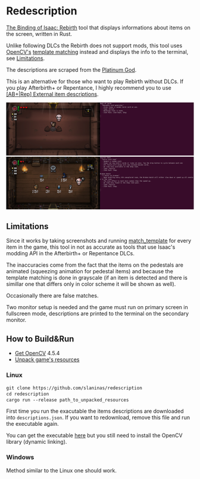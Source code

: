 # Redescription
[The Binding of Isaac: Rebirth](https://store.steampowered.com/app/250900/The_Binding_of_Isaac_Rebirth/) tool that displays informations about items on the screen, written in Rust.

Unlike following DLCs the Rebirth does not support mods, this tool uses [OpenCV's](https://opencv.org/)
[template matching](https://docs.opencv.org/4.x/df/dfb/group__imgproc__object.html#ga586ebfb0a7fb604b35a23d85391329be) instead and displays the info to the 
terminal, see [Limitations](https://github.com/slaninas/rebirth-descriptions/new/master?readme=1#limitations).

The descriptions are scraped from the [Platinum God](https://platinumgod.co.uk/rebirth).

This is an alternative for those who want to play Rebirth without DLCs.
If you play Afterbirth+ or Repentance, I highly recommend you to use [[AB+|Rep] External item descriptions](https://steamcommunity.com/sharedfiles/filedetails/?id=836319872).

<img src="https://github.com/slaninas/redescription/blob/master/screenshots/deck.png">
<img src="https://github.com/slaninas/redescription/blob/master/screenshots/shop.png">

## Limitations
Since it works by taking screenshots and running [match_template](https://docs.rs/opencv/latest/opencv/imgproc/fn.match_template.html)
for every item in the game, this tool in not as accurate as tools that use Isaac's modding API in the Afterbirth+ or Repentance DLCs.

The inaccuracies come from the fact that the items on the pedestals are animated (squeezing animation for pedestal items)
and because the template matching is done in grayscale
(if an item is detected and there is simillar one that differs only in color scheme it will be shown as well).

Occasionally there are false matches.

Two monitor setup is needed and the game must run on primary screen in fullscreen mode, descriptions are printed to the terminal on the secondary monitor.

## How to Build&Run
- [Get OpenCV](https://github.com/twistedfall/opencv-rust#getting-opencv) 4.5.4
- [Unpack game's resources](https://www.reddit.com/r/themoddingofisaac/comments/3rw1a7/modding_tutorial_part_1/)

### Linux
```
git clone https://github.com/slaninas/redescription
cd redescription
cargo run --release path_to_unpacked_resources
```

First time you run the exacutable the items descriptions are downloaded into `descriptions.json`. If you want to redownload, remove this file and run the executable again.

You can get the executable [here](https://github.com/slaninas/redescription/releases) but you still need to install the OpenCV library (dynamic linking).


### Windows
Method similar to the Linux one should work.

